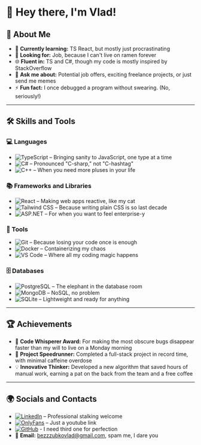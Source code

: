 # 👋 Hey there, I'm Vlad!


## 🚀 About Me
- 🌱 **Currently learning:** TS React, but mostly just procrastinating
- 💼 **Looking for:** Job, because I can't live on ramen forever
- 🌐 **Fluent in:** TS and C#, though my code is mostly inspired by StackOverflow
- 💬 **Ask me about:** Potential job offers, exciting freelance projects, or just send me memes
- ⚡ **Fun fact:** I once debugged a program without swearing. (No, seriously!)

---

## 🛠 Skills and Tools

### 💻 Languages
- ![TypeScript](https://img.shields.io/badge/-TypeScript-000?&logo=TypeScript) – Bringing sanity to JavaScript, one type at a time
- ![C#](https://img.shields.io/badge/-C%23-000?&logo=C-Sharp) – Pronounced "C-sharp," not "C-hashtag"
- ![C++](https://img.shields.io/badge/-C++-000?&logo=C%2B%2B) – When you need more pluses in your life

### 📚 Frameworks and Libraries
- ![React](https://img.shields.io/badge/-React-000?&logo=React) – Making web apps reactive, like my cat
- ![Tailwind CSS](https://img.shields.io/badge/-Tailwind%20CSS-000?&logo=Tailwind%20CSS) – Because writing plain CSS is so last decade
- ![ASP.NET](https://img.shields.io/badge/-ASP.NET-000?&logo=dotnet) – For when you want to feel enterprise-y

### 🔧 Tools
- ![Git](https://img.shields.io/badge/-Git-000?&logo=Git) – Because losing your code once is enough
- ![Docker](https://img.shields.io/badge/-Docker-000?&logo=Docker) – Containerizing my chaos
- ![VS Code](https://img.shields.io/badge/-VS%20Code-000?&logo=visual-studio-code) – Where all my coding magic happens

### 🗄 Databases
- ![PostgreSQL](https://img.shields.io/badge/-PostgreSQL-000?&logo=PostgreSQL) – The elephant in the database room
- ![MongoDB](https://img.shields.io/badge/-MongoDB-000?&logo=MongoDB) – NoSQL, no problem
- ![SQLite](https://img.shields.io/badge/-SQLite-000?&logo=SQLite) – Lightweight and ready for anything

---

## 🏆 Achievements
- 🏅 **Code Whisperer Award:** For making the most obscure bugs disappear faster than my will to live on a Monday morning
- 🚀 **Project Speedrunner:** Completed a full-stack project in record time, with minimal caffeine overdose
- 💡 **Innovative Thinker:** Developed a new algorithm that saved hours of manual work, earning a pat on the back from the team and a free coffee
  
---

## 🌍 Socials and Contacts
- [![LinkedIn](https://img.shields.io/badge/-LinkedIn-000?&logo=LinkedIn)](https://bg.linkedin.com/in/bezzubko) – Professional stalking welcome
- [![OnlyFans](https://img.shields.io/badge/-OnlyFans-000?&logo=OnlyFans)](https://www.youtube.com/watch?v=dQw4w9WgXcQ) – Just a youtube link
- [![GitHub](https://img.shields.io/badge/-GitHub-000?&logo=GitHub)](https://github.com/VladosNasos) - I need third one for perfection
- 📧 **Email:** [bezzzubkovlad@gmail.com](mailto:bezzzubkovlad@gmail.com), spam me, I dare you


